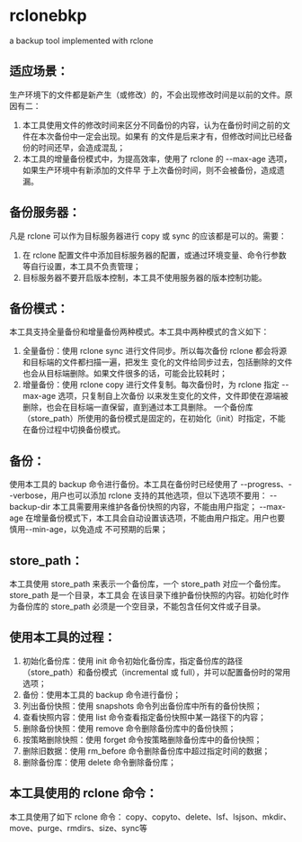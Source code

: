 # rclonebkp
a backup tool implemented with rclone

## 适应场景：
生产环境下的文件都是新产生（或修改）的，不会出现修改时间是以前的文件。原因有二：
1. 本工具使用文件的修改时间来区分不同备份的内容，认为在备份时间之前的文件在本次备份中一定会出现。如果有
   的文件是后来才有，但修改时间比已经备份的时间还早，会造成混乱；
2. 本工具的增量备份模式中，为提高效率，使用了 rclone 的 --max-age 选项，如果生产环境中有新添加的文件早
   于上次备份时间，则不会被备份，造成遗漏。
   
## 备份服务器：
凡是 rclone 可以作为目标服务器进行 copy 或 sync 的应该都是可以的。需要：
1. 在 rclone 配置文件中添加目标服务器的配置，或通过环境变量、命令行参数等自行设置，本工具不负责管理；
2. 目标服务器不要开启版本控制，本工具不使用服务器的版本控制功能。
 
## 备份模式：
本工具支持全量备份和增量备份两种模式。本工具中两种模式的含义如下：
1. 全量备份：使用 rclone sync 进行文件同步。所以每次备份 rclone 都会将源和目标端的文件都扫描一遍，把发生
   变化的文件给同步过去，包括删除的文件也会从目标端删除。如果文件很多的话，可能会比较耗时；
2. 增量备份：使用 rclone copy 进行文件复制。每次备份时，为 rclone 指定 --max-age 选项，只复制自上次备份
   以来发生变化的文件，文件即使在源端被删除，也会在目标端一直保留，直到通过本工具删除。
一个备份库（store_path）所使用的备份模式是固定的，在初始化（init）时指定，不能在备份过程中切换备份模式。

## 备份：
使用本工具的 backup 命令进行备份。本工具在备份时已经使用了 --progress、--verbose，用户也可以添加 rclone 
支持的其他选项，但以下选项不要用：
  --backup-dir 本工具需要用来维护各备份快照的内容，不能由用户指定；
  --max-age    在增量备份模式下，本工具会自动设置该选项，不能由用户指定。用户也要慎用--min-age，以免造成
               不可预期的后果；

## store_path：
本工具使用 store_path 来表示一个备份库，一个 store_path 对应一个备份库。store_path 是一个目录，本工具会
在该目录下维护备份快照的内容。初始化时作为备份库的 store_path 必须是一个空目录，不能包含任何文件或子目录。

## 使用本工具的过程：
1. 初始化备份库：使用 init 命令初始化备份库，指定备份库的路径（store_path）和备份模式（incremental
   或 full），并可以配置备份时的常用选项；
2. 备份：使用本工具的 backup 命令进行备份；
3. 列出备份快照：使用 snapshots 命令列出备份库中所有的备份快照；
4. 查看快照内容：使用 list 命令查看指定备份快照中某一路径下的内容；
5. 删除备份快照：使用 remove 命令删除备份库中的备份快照；
6. 按策略删除快照：使用 forget 命令按策略删除备份库中的备份快照；
7. 删除旧数据：使用 rm_before 命令删除备份库中超过指定时间的数据；
8. 删除备份库：使用 delete 命令删除备份库；

## 本工具使用的 rclone 命令：
本工具使用了如下 rclone 命令：
copy、copyto、delete、lsf、lsjson、mkdir、move、purge、rmdirs、size、sync等

